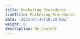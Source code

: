 ```yaml
---
title: Marketing Procedures
linkTitle: Marketing Procedures
date: '2025-04-27T18:00:00Z'
weight: 0
description: No content
---
```




